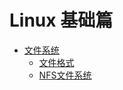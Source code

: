 # Linux 基础篇

* [文件系统](文件系统/README.md)
  + [文件格式](文件系统/文件格式/README.md)
  + [NFS文件系统](文件系统/nfs/README.md)
